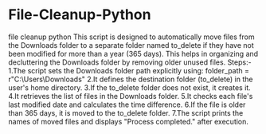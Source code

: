 # File-Cleanup-Python
file cleanup python
This script is designed to automatically move files from the Downloads folder to a separate folder named to_delete if they have not been modified for more than a year (365 days). This helps in organizing and decluttering the Downloads folder by removing older unused files.
Steps:-
1.The script sets the Downloads folder path explicitly using:
folder_path = r"C:\\Users\\Downloads"
2.It defines the destination folder (to_delete) in the user's home directory.
3.If the to_delete folder does not exist, it creates it.
4.It retrieves the list of files in the Downloads folder.
5.It checks each file's last modified date and calculates the time difference.
6.If the file is older than 365 days, it is moved to the to_delete folder.
7.The script prints the names of moved files and displays "Process completed." after execution.

